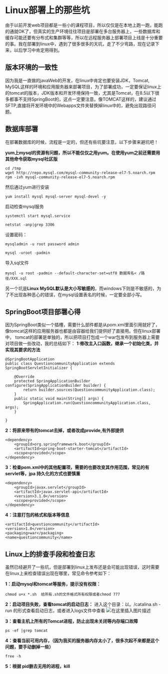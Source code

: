 ﻿# Linux部署上的那些坑
由于以前开发web项目都是一些小的课程项目，所以仅仅是在本地上跑一跑，能跑的通就OK了，但真实的生产环境往往项目是部署在多台服务器上，一些数据库和缓存可能还要有分布式和集群等等，所以在远程服务器上部署项目上线是十分重要的事。我在部署到linux中，遇到了很多很多的天坑，走了不少弯路，现在记录下来，以后学习中肯定用得到。

## 版本环境的一致性
因为我是一直做的javaWeb的开发，在linux中肯定也要安装JDK，Tomcat, MySQL这样的环境和应用服务器来部署项目，为了部署成功，一定要保证linux上的tomcat的版本，JDK版本和开发环境保持一致，尤其是Tomcat，在8.5以下很多都事不支持SpringBoot的，这点一定要注意。像TOMCAT这样的，建议通过SFTP,直接将开发环境中的Webapps文件夹替换掉linux中的，避免出现路径问题。

## 数据库部署
在部署数据库的时候，流程是一定的，但还有些坑要注意，以下步骤来避坑吧！

**yum上mysql的资源有问题，所以不能仅仅之用yum。在使用yum之前还需要用其他命令获取mysql社区版**

```
cd /tmp
wget http://repo.mysql.com/mysql-community-release-el7-5.noarch.rpm  
rpm -ivh mysql-community-release-el7-5.noarch.rpm  
```
然后通过yum进行安装

```
yum install mysql mysql-server mysql-devel -y
```
启动检查mysql服务

```
systemctl start mysql.service
```

```
netstat -anp|grep 3306
```

设置密码：

```
mysqladmin -u root password admin
```

```
mysql -uroot -padmin
```
导入sql文件

```
mysql -u root -padmin --default-character-set=utf8 数据库名< /路径/XXX.sql
```

另一个坑是**Linux MySQL默认是大小写敏感的**，而windows下则是不敏感的，为了不出现各种恶心的错误，在mysql设置表名的时候，一定要全部小写。

## SpringBoot项目部署心得
因为SpringBoot类似一个插槽，需要什么部件都是从pom.xml里面引用就好了，像tomcat这样的应用服务器也都是由容器给我们提供好了直接用。但在linux部署中， tomcat的部署是单独的，所以把项目打包成一个war包发布到服务器上需要对项目做一些改动，我的总结如下：
**1:修改主入口函数，继承一个初始化类，并实现其要求的方法**

```
@SpringBootApplication
public class QuestioncommunityApplication extends SpringBootServletInitializer {

    @Override
    protected SpringApplicationBuilder configure(SpringApplicationBuilder builder) {
        return builder.sources(QuestioncommunityApplication.class);
    }
    public static void main(String[] args) {
        SpringApplication.run(QuestioncommunityApplication.class, args);
    }

}
```
**2：将原来带有的tomcat去掉，或者改成provide,有外部提供**

    <dependency>
        <groupId>org.springframework.boot</groupId>
        <artifactId>spring-boot-starter-tomcat</artifactId>
        <scope>provided</scope>
    </dependency>

**3：检查pom.xml中的其他配置项，需要的也要改变其作用范围，常见的有servlet等，jpa 持久化的方式也要慎重**

    <dependency>
        <groupId>javax.servlet</groupId>
        <artifactId>javax.servlet-api</artifactId>
        <version>3.1.0</version>
        <scope>provided</scope>
    </dependency>
    
**4：注意打包的格式和版本等信息**

```
<artifactId>questioncommunity</artifactId>
<version>1.0</version>
<packaging>war</packaging>
<name>questioncommunity</name>
```

## Linux上的排查手段和检查日志
虽然已经避开了一些坑，但是部署到linux上发布还是会可能出现错误，这时需要在linux上来检查错误出现在哪里，常见命令参考如下：

**1：启动mysql和tomcat等服务，提示没有权限：**

```
chmod u+x *.sh  给所有.sh的文件格式所有权限或者chmod 777
```

**2：启动项目失败，查看tomcat的启动日志：**
进入这个目录：以。/catalina.sh -run 的形式查看启动日志，或者进入logs文件中查看
![在这里插入图片描述](https://img-blog.csdnimg.cn/20191106182240212.png)

**3：查看主机上所有的Tomcat进程，防止出现未关闭等内存端口故障**

```
ps -ef |grep tomcat
```
**4：查看当前可用内存，（因为我买的服务器内存太小了，很多次起不来都是这个问题，要手动删掉一些）**

```
free -h
```
**5：根据 pid删去无用的进程，kill**
